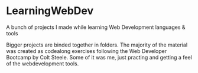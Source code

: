 # LearningWebDev
A bunch of projects I made while learning Web Development languages &amp; tools

Bigger projects are binded together in folders.
The majority of the material was created as codealong exercises following the Web Developer Bootcamp by Colt Steele.
Some of it was me, just practing and getting a feel of the webdevelopment tools.
